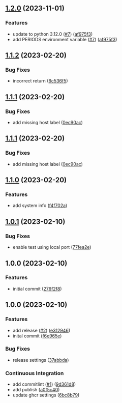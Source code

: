 ## [1.2.0](https://github.com/gilmrt/srm-exporter/compare/1.1.2...1.2.0) (2023-11-01)


### Features

* update to python 3.12.0 ([#7](https://github.com/gilmrt/srm-exporter/issues/7)) ([af975f3](https://github.com/gilmrt/srm-exporter/commit/af975f33514639ba1e0a42835a259fa05818375d))
* add PERIODS environment variable ([#7](https://github.com/gilmrt/srm-exporter/issues/7)) ([af975f3](https://github.com/gilmrt/srm-exporter/commit/af975f33514639ba1e0a42835a259fa05818375d))

## [1.1.2](https://github.com/gilmrt/srm-exporter/compare/1.1.1...1.1.2) (2023-02-20)


### Bug Fixes

* incorrect return ([6c536f5](https://github.com/gilmrt/srm-exporter/commit/6c536f50522d922fa5f8723b23c90526745eb1af))

## [1.1.1](https://github.com/gilmrt/srm-exporter/compare/1.1.0...1.1.1) (2023-02-20)


### Bug Fixes

* add missing host label ([0ec90ac](https://github.com/gilmrt/srm-exporter/commit/0ec90aca9b3eeb4450c8296df2c7185d0a20831f))

## [1.1.1](https://github.com/gilmrt/srm-exporter/compare/1.1.0...1.1.1) (2023-02-20)


### Bug Fixes

* add missing host label ([0ec90ac](https://github.com/gilmrt/srm-exporter/commit/0ec90aca9b3eeb4450c8296df2c7185d0a20831f))

## [1.1.0](https://github.com/gilmrt/srm-exporter/compare/1.0.1...1.1.0) (2023-02-20)


### Features

* add system info ([f4f702a](https://github.com/gilmrt/srm-exporter/commit/f4f702ae791098208661d54a8d257c3f3fe86f07))

## [1.0.1](https://github.com/gilmrt/srm-exporter/compare/1.0.0...1.0.1) (2023-02-10)


### Bug Fixes

* enable test using local port ([77fea2e](https://github.com/gilmrt/srm-exporter/commit/77fea2ed73e3fdffc675e7359ee1c451f23f3443))

## 1.0.0 (2023-02-10)


### Features

* initial commit ([276f2f8](https://github.com/gilmrt/srm-exporter/commit/276f2f8c47c47ab82a584490c490ecad05fc4e97))

## 1.0.0 (2023-02-10)


### Features

* add release ([#2](https://github.com/gilmrt/srm-exporter/issues/2)) ([e312946](https://github.com/gilmrt/srm-exporter/commit/e31294606f0cb61c9e7d380832e229d66b3535d0))
* inital commit ([f6e965e](https://github.com/gilmrt/srm-exporter/commit/f6e965e200470f7c6e93a9d2d6e49dedc5903637))


### Bug Fixes

* release settings ([37abbda](https://github.com/gilmrt/srm-exporter/commit/37abbdacdb26839c2f516af7d221f352affb4266))


### Continuous Integration

* add commitlint ([#1](https://github.com/gilmrt/srm-exporter/issues/1)) ([9d361d8](https://github.com/gilmrt/srm-exporter/commit/9d361d882c43256fb2907de70385cb11db434562))
* add publish ([a0f5c40](https://github.com/gilmrt/srm-exporter/commit/a0f5c40893de0368fe4abe3598d49f0976a1153a))
* update ghcr settings ([6bc8b79](https://github.com/gilmrt/srm-exporter/commit/6bc8b7949b6db3010eb0d0eb94cca2fd880844f0))
